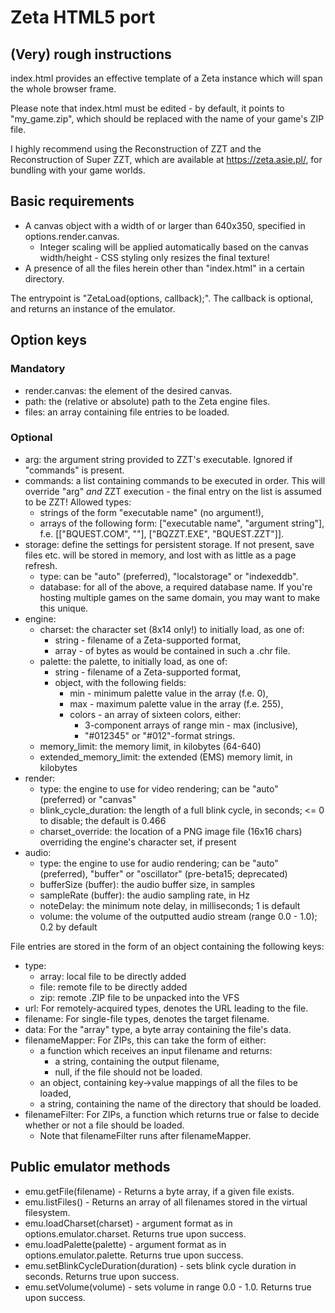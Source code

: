 # Zeta HTML5 port

## (Very) rough instructions

index.html provides an effective template of a Zeta instance which will span the whole browser frame.

Please note that index.html must be edited - by default, it points to "my_game.zip", which should be replaced
with the name of your game's ZIP file.

I highly recommend using the Reconstruction of ZZT and the Reconstruction of Super ZZT, which are 
available at https://zeta.asie.pl/, for bundling with your game worlds.

## Basic requirements

* A canvas object with a width of or larger than 640x350, specified in options.render.canvas.
    * Integer scaling will be applied automatically based on the canvas width/height - CSS styling only resizes the final texture!
* A presence of all the files herein other than "index.html" in a certain directory.

The entrypoint is "ZetaLoad(options, callback);". The callback is optional, and returns an instance of the emulator.

## Option keys

### Mandatory

* render.canvas: the element of the desired canvas.
* path: the (relative or absolute) path to the Zeta engine files.
* files: an array containing file entries to be loaded.

### Optional

* arg: the argument string provided to ZZT's executable. Ignored if "commands" is present.
* commands: a list containing commands to be executed in order. This will override "arg" *and* ZZT execution - the final entry on the list is assumed to be ZZT! Allowed types:
    * strings of the form "executable name" (no argument!),
    * arrays of the following form: ["executable name", "argument string"], f.e. [["BQUEST.COM", ""], ["BQZZT.EXE", "BQUEST.ZZT"]].
* storage: define the settings for persistent storage. If not present, save files etc. will be stored in memory, and lost with as little as a page refresh.
    * type: can be "auto" (preferred), "localstorage" or "indexeddb".
    * database: for all of the above, a required database name. If you're hosting multiple games on the same domain, you may want to make this unique.
* engine:
    * charset: the character set (8x14 only!) to initially load, as one of:
        * string - filename of a Zeta-supported format,
        * array - of bytes as would be contained in such a .chr file.
    * palette: the palette, to initially load, as one of:
        * string - filename of a Zeta-supported format,
        * object, with the following fields:
            * min - minimum palette value in the array (f.e. 0),
            * max - maximum palette value in the array (f.e. 255),
            * colors - an array of sixteen colors, either:
                * 3-component arrays of range min - max (inclusive),
                * "#012345" or "#012"-format strings.
    * memory_limit: the memory limit, in kilobytes (64-640)
    * extended_memory_limit: the extended (EMS) memory limit, in kilobytes
* render:
    * type: the engine to use for video rendering; can be "auto" (preferred) or "canvas"
    * blink_cycle_duration: the length of a full blink cycle, in seconds; <= 0 to disable; the default is 0.466
    * charset_override: the location of a PNG image file (16x16 chars) overriding the engine's character set, if present
* audio:
    * type: the engine to use for audio rendering; can be "auto" (preferred), "buffer" or "oscillator" (pre-beta15; deprecated)
    * bufferSize (buffer): the audio buffer size, in samples
    * sampleRate (buffer): the audio sampling rate, in Hz
    * noteDelay: the minimum note delay, in milliseconds; 1 is default
    * volume: the volume of the outputted audio stream (range 0.0 - 1.0); 0.2 by default

File entries are stored in the form of an object containing the following keys:

* type:
  - array: local file to be directly added
  - file: remote file to be directly added
  - zip: remote .ZIP file to be unpacked into the VFS
* url: For remotely-acquired types, denotes the URL leading to the file.
* filename: For single-file types, denotes the target filename.
* data: For the "array" type, a byte array containing the file's data.
* filenameMapper: For ZIPs, this can take the form of either:
  - a function which receives an input filename and returns:
    - a string, containing the output filename,
    - null, if the file should not be loaded.
  - an object, containing key->value mappings of all the files to be loaded,
  - a string, containing the name of the directory that should be loaded.
* filenameFilter: For ZIPs, a function which returns true or false to decide
  whether or not a file should be loaded.
  - Note that filenameFilter runs after filenameMapper.

## Public emulator methods

* emu.getFile(filename) - Returns a byte array, if a given file exists.
* emu.listFiles() - Returns an array of all filenames stored in the virtual filesystem.
* emu.loadCharset(charset) - argument format as in options.emulator.charset. Returns true upon success.
* emu.loadPalette(palette) - argument format as in options.emulator.palette. Returns true upon success.
* emu.setBlinkCycleDuration(duration) - sets blink cycle duration in seconds. Returns true upon success.
* emu.setVolume(volume) - sets volume in range 0.0 - 1.0. Returns true upon success.
